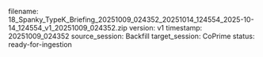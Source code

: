 filename: 18_Spanky_TypeK_Briefing_20251009_024352_20251014_124554_2025-10-14_124554_v1_20251009_024352.zip
version: v1
timestamp: 20251009_024352
source_session: Backfill
target_session: CoPrime
status: ready-for-ingestion
